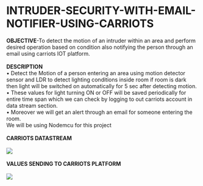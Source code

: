 # INTRUDER-SECURITY-WITH-EMAIL-NOTIFIER-USING-CARRIOTS

<b>OBJECTIVE</b>-To detect the motion of an intruder within an area and perform desired operation based on condition  also notifying the person through an email using carriots IOT platform.
<br><br>
<b>DESCRIPTION</b><br>
•	Detect the Motion of a person entering an area using motion detector sensor and LDR to detect lighting conditions inside room if room is dark then light will be switched on automatically for 5 sec after detecting motion.<br> 
•	These values for light turning ON or OFF will be saved periodically for entire time span which we can check by logging to out carriots account in data stream section.<br>
•	Moreover we will get an alert through an email for someone entering the room.<br>
We will be using Nodemcu for this project<br><br>
<b>CARRIOTS DATASTREAM</b><br><br>
<img src="https://cloud.githubusercontent.com/assets/23056679/20398013/ad74001e-ad11-11e6-96ff-3acf2edfb9fb.jpg"><br><br>
<b>VALUES SENDING TO CARRIOTS PLATFORM</b><br><br>
<img src="https://cloud.githubusercontent.com/assets/23056679/20398131/1fd3f9de-ad12-11e6-98ff-ee5600b6e98a.jpg">
